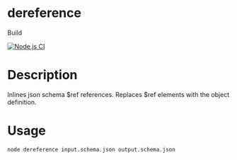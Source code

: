 # dereference

Build

[![Node.js CI](https://github.com/sanderch/dereference/actions/workflows/node2.js.yml/badge.svg)](https://github.com/sanderch/dereference/actions/workflows/node2.js.yml)

# Description
Inlines json schema $ref references. Replaces $ref elements with the object definition.
# Usage
```
node dereference input.schema.json output.schema.json
```
